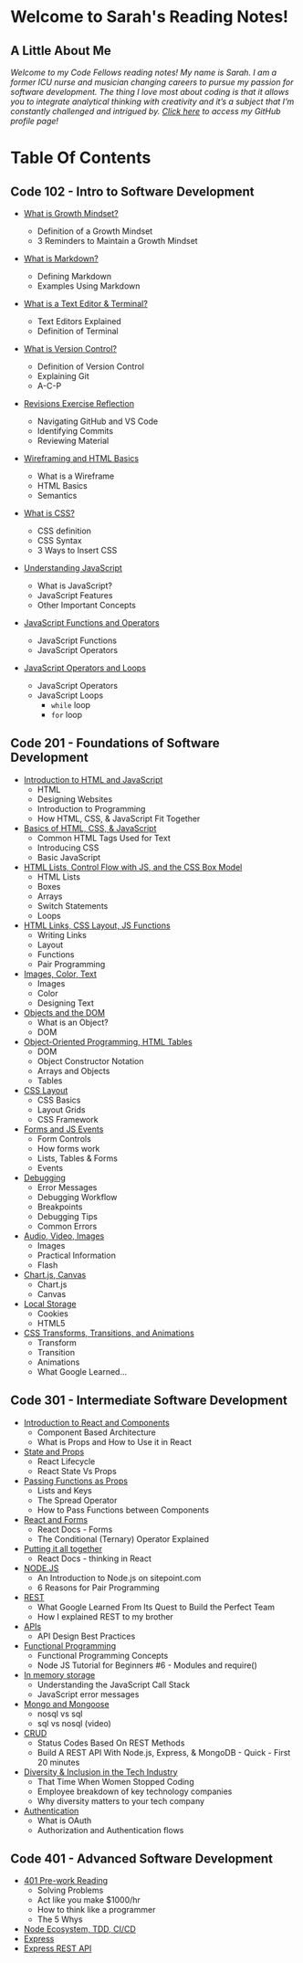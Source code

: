 # Welcome to Sarah's Reading Notes!

## A Little About Me

*Welcome to my Code Fellows reading notes! My name is Sarah. I am a former ICU nurse and musician changing careers to pursue my passion for software development. The thing I love most about coding is that it allows you to integrate analytical thinking with creativity and it’s a subject that I’m constantly challenged and intrigued by. [Click here](https://github.com/sarahcreager) to access my GitHub profile page!*

# Table Of Contents

## Code 102 - Intro to Software Development
* [What is Growth Mindset?](./code102/growthmindset.md)
  * Definition of a Growth Mindset
  * 3 Reminders to Maintain a Growth Mindset

* [What is Markdown?](./code102/markdown.md) 
  * Defining Markdown
  * Examples Using Markdown
  
* [What is a Text Editor & Terminal?](./code102/texteditorterminal.md)
  * Text Editors Explained
  * Definition of Terminal

* [What is Version Control?](./code102/versioncontrol.md) 
  * Definition of Version Control 
  * Explaining Git
  * A-C-P
 
* [Revisions Exercise Reflection](./code102/revisions.md) 
  * Navigating GitHub and VS Code
  * Identifying Commits
  * Reviewing Material

* [Wireframing and HTML Basics](./code102/html.md) 
  * What is a Wireframe
  * HTML Basics
  * Semantics


* [What is CSS?](./code102/css.md) 
  * CSS definition
  * CSS Syntax
  * 3 Ways to Insert CSS

* [Understanding JavaScript](./code102/javascript.md) 
  * What is JavaScript?
  * JavaScript Features
  * Other Important Concepts
  
* [JavaScript Functions and Operators](./code102/javascriptfunctions.md) 
  * JavaScript Functions
  * JavaScript Operators

* [JavaScript Operators and Loops](./code102/operators_loops.md) 
  * JavaScript Operators
  * JavaScript Loops
    * `while` loop
    * `for` loop


## Code 201 - Foundations of Software Development
* [Introduction to HTML and JavaScript](./code201/class-01.md)
  * HTML
  * Designing Websites
  * Introduction to Programming
  * How HTML, CSS, & JavaScript Fit Together
* [Basics of HTML, CSS, & JavaScript](./code201/class-02.md)
  * Common HTML Tags Used for Text
  * Introducing CSS
  * Basic JavaScript
* [HTML Lists, Control Flow with JS, and the CSS Box Model](./code201/class-03.md)
  * HTML Lists
  * Boxes
  * Arrays
  * Switch Statements
  * Loops
* [HTML Links, CSS Layout, JS Functions](./code201/class-04.md)
  * Writing Links
  * Layout
  * Functions
  * Pair Programming
* [Images, Color, Text](./code201/class-05.md)
  * Images
  * Color
  * Designing Text
* [Objects and the DOM](./code201/class-06.md)
  * What is an Object?
  * DOM
* [Object-Oriented Programming, HTML Tables](./code201/class-07.md)
  * DOM
  * Object Constructor Notation
  * Arrays and Objects
  * Tables
* [CSS Layout](./code201/class-08.md)
  * CSS Basics
  * Layout Grids
  * CSS Framework
* [Forms and JS Events](./code201/class-09.md)
  * Form Controls
  * How forms work
  * Lists, Tables & Forms
  * Events
* [Debugging](./code201/class-10.md)
  * Error Messages
  * Debugging Workflow
  * Breakpoints
  * Debugging Tips
  * Common Errors
* [Audio, Video, Images](./code201/class-11.md)
  * Images
  * Practical Information
  * Flash
* [Chart.js, Canvas](./code201/class-12.md)
  * Chart.js
  * Canvas
* [Local Storage](./code201/class-13.md)
  * Cookies
  * HTML5
* [CSS Transforms, Transitions, and Animations](./code201/class-14.md)
  * Transform
  * Transition
  * Animations
  * What Google Learned...

## Code 301 - Intermediate Software Development
* [Introduction to React and Components](./code301/prework.md)
  * Component Based Architecture
  * What is Props and How to Use it in React
* [State and Props](./code301/class02.md)
  * React Lifecycle
  * React State Vs Props
* [Passing Functions as Props](./code301/class03.md)
  * Lists and Keys
  * The Spread Operator
  * How to Pass Functions between Components
* [React and Forms](./code301/class04.md)
  * React Docs - Forms
  * The Conditional (Ternary) Operator Explained
* [Putting it all together](./code301/class05.md)
  * React Docs - thinking in React
* [NODE.JS](./code301/class06.md)
  * An Introduction to Node.js on sitepoint.com
  * 6 Reasons for Pair Programming
* [REST](./code301/class07.md)
  * What Google Learned From Its Quest to Build the Perfect Team
  * How I explained REST to my brother
* [APIs](./code301/class08.md)
  * API Design Best Practices
* [Functional Programming](./code301/class09.md)
  * Functional Programming Concepts
  * Node JS Tutorial for Beginners #6 - Modules and require()
* [In memory storage](./code301/class10.md)
  * Understanding the JavaScript Call Stack
  * JavaScript error messages
* [Mongo and Mongoose](./code301/class11.md)
  * nosql vs sql
  * sql vs nosql (video)
* [CRUD](./code301/class12.md)
  * Status Codes Based On REST Methods
  * Build A REST API With Node.js, Express, & MongoDB - Quick - First 20 minutes
* [Diversity & Inclusion in the Tech Industry](./code301/class13.md)
  * That Time When Women Stopped Coding
  * Employee breakdown of key technology companies
  * Why diversity matters to your tech company
* [Authentication](./code301/class14.md)
  * What is OAuth
  * Authorization and Authentication flows
 

## Code 401 - Advanced Software Development
* [401 Pre-work Reading](./code401/401prework.md)
  * Solving Problems
  * Act like you make $1000/hr
  * How to think like a programmer
  * The 5 Whys
* [Node Ecosystem, TDD, CI/CD](./code401/class1.md)
* [Express](./code401/class2.md)
* [Express REST API](./code401/class3.md)